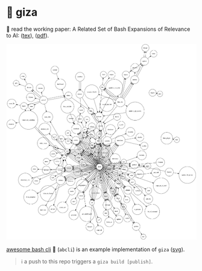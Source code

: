 # 🔻 giza

🔹 read the working paper: A Related Set of Bash Expansions of Relevance to AI: ([tex](./tex/giza.tex)), ([pdf](https://kamangir-public.s3.ca-central-1.amazonaws.com/giza-v1/giza.pdf)).

![image](./assets/giza.png)

[awesome bash cli](https://github.com/kamangir/awesome-bash-cli) 🚀 (`abcli`) is an example implementation of `giza` ([svg](./assets/giza.svg)).

> ℹ️ a push to this repo triggers a `giza build [publish]`.
